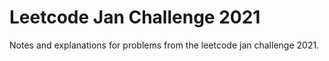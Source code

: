 # Leetcode Jan Challenge 2021

Notes and explanations for problems from the leetcode jan challenge 2021.
